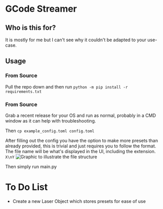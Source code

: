 # GCode Streamer

## Who is this for?
It is mostly for me but I can't see why it couldn't be adapted to your use-case. 
## Usage

### From Source
Pull the repo down and then run
`python -m pip install -r requirements.txt`

### From Source
Grab a recent release for your OS and run as normal, probably in a CMD window as it can help with troubleshooting.

Then
`cp example_config.toml config.toml`


After filling out the config you have the option to make more presets than already provided, this is trivial and just requires you to follow the format. The file name will be what's displayed in the UI, including the extension.
`
X\nY
`
![Graphic to illustrate the file structure](https://cdn.discordapp.com/attachments/955529298654146601/1356353370364842194/graphics.jpg?ex=67ec4203&is=67eaf083&hm=ddf41adadac4d454c0a56aa99280e27303d2939c4a6bfb62746d403ba15bc5d1&)


Then simply run main.py

# To Do List


- Create a new Laser Object which stores presets for ease of use